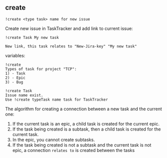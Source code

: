 ## create

`!create <type task> name for new issue`

Create new issue in TaskTracker and add link to current issue:

```
!create Task My new task

New link, this task relates to "New-Jira-key" "My new task"
```

variables:

```
!create
Types of task for project "TCP":
1) - Task
2) - Epic
3) - Bug
```

```
!create Task
Issue name exist.
Use !create typeTask name task for TaskTracker
```

The algorithm for creating a connection between a new task and the current one:

1. If the current task is an epic, a child task is created for the current epic.
2. If the task being created is a subtask, then a child task is created for the current task.
3. In the epic, you cannot create subtasks.
4. If the task being created is not a subtask and the current task is not epic, a connection `relates to` is created between the tasks
